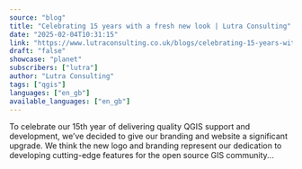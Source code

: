 ```yaml
---
source: "blog"
title: "Celebrating 15 years with a fresh new look | Lutra Consulting"
date: "2025-02-04T10:31:15"
link: "https://www.lutraconsulting.co.uk/blogs/celebrating-15-years-with-a-fresh-new-look?utm_source=qgis"
draft: "false"
showcase: "planet"
subscribers: ["lutra"]
author: "Lutra Consulting"
tags: ["qgis"]
languages: ["en_gb"]
available_languages: ["en_gb"]
---
```


To celebrate our 15th year of delivering quality QGIS support and development, we’ve decided to give our branding and website a significant upgrade. We think the new logo and branding represent our dedication to developing cutting-edge features for the open source GIS community...

